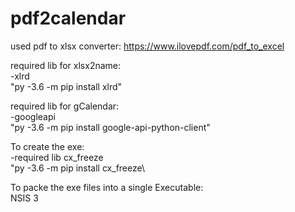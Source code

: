 # pdf2calendar

used pdf to xlsx converter: https://www.ilovepdf.com/pdf_to_excel

required lib for xlsx2name:\
	-xlrd\
	"py -3.6 -m pip install xlrd"

required lib for gCalendar:\
	-googleapi\
	"py -3.6 -m pip install google-api-python-client"
	
	
To create the exe:\
	-required lib cx_freeze\
	"py -3.6 -m pip install cx_freeze\

To packe the exe files into a single Executable:\
	NSIS 3
	
